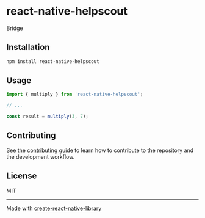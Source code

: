 # react-native-helpscout

Bridge

## Installation

```sh
npm install react-native-helpscout
```

## Usage


```js
import { multiply } from 'react-native-helpscout';

// ...

const result = multiply(3, 7);
```

## Contributing

See the [contributing guide](CONTRIBUTING.md) to learn how to contribute to the repository and the development workflow.

## License

MIT

---

Made with [create-react-native-library](https://github.com/callstack/react-native-builder-bob)
